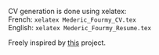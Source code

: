 CV generation is done using xelatex:  
French: `xelatex Mederic_Fourmy_CV.tex`  
English: `xelatex Mederic_Fourmy_Resume.tex`


Freely inspired by [this](https://github.com/posquit0/Awesome-CV) project.
